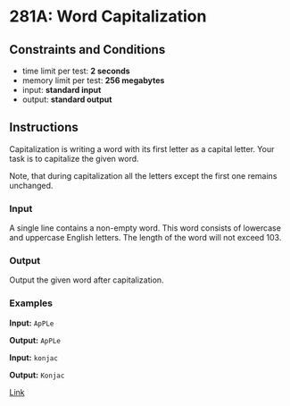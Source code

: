 # 281A: Word Capitalization

## Constraints and Conditions

- time limit per test: **2 seconds**
- memory limit per test: **256 megabytes**
- input: **standard input**
- output: **standard output**

## Instructions

Capitalization is writing a word with its first letter as a capital letter. Your task is to capitalize the given word.

Note, that during capitalization all the letters except the first one remains unchanged.

### Input

A single line contains a non-empty word. This word consists of lowercase and uppercase English letters. The length of the word will not exceed 103.

### Output

Output the given word after capitalization.

### Examples

**Input:**
`ApPLe`

**Output:**
`ApPLe`

**Input:**
`konjac`

**Output:**
`Konjac`

[Link](https://codeforces.com/problemset/problem/281/A)
